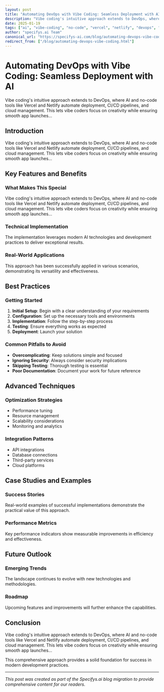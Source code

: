 ```yaml
---
layout: post
title: "Automating DevOps with Vibe Coding: Seamless Deployment with AI"
description: "Vibe coding's intuitive approach extends to DevOps, where AI and no-code tools like Vercel and Netlify automate deployment, CI/CD pipelines, and cloud management. This lets vibe coders focus on creativity while ensuring smooth app launches..."
date: 2025-01-19
tags: ["ai", "vibe-coding", "no-code", "vercel", "netlify", "devops", "tools", "coding", "app-development"]
author: "specifys.ai Team"
canonical_url: "https://specifys-ai.com/blog/automating-devops-vibe-coding.html"
redirect_from: ["/blog/automating-devops-vibe-coding.html"]
---
```


# Automating DevOps with Vibe Coding: Seamless Deployment with AI

Vibe coding's intuitive approach extends to DevOps, where AI and no-code tools like Vercel and Netlify automate deployment, CI/CD pipelines, and cloud management. This lets vibe coders focus on creativity while ensuring smooth app launches...

## Introduction

Vibe coding's intuitive approach extends to DevOps, where AI and no-code tools like Vercel and Netlify automate deployment, CI/CD pipelines, and cloud management. This lets vibe coders focus on creativity while ensuring smooth app launches...

## Key Features and Benefits

### What Makes This Special

Vibe coding's intuitive approach extends to DevOps, where AI and no-code tools like Vercel and Netlify automate deployment, CI/CD pipelines, and cloud management. This lets vibe coders focus on creativity while ensuring smooth app launches...

### Technical Implementation

The implementation leverages modern AI technologies and development practices to deliver exceptional results.

### Real-World Applications

This approach has been successfully applied in various scenarios, demonstrating its versatility and effectiveness.

## Best Practices

### Getting Started

1. **Initial Setup**: Begin with a clear understanding of your requirements
2. **Configuration**: Set up the necessary tools and environments
3. **Implementation**: Follow the step-by-step process
4. **Testing**: Ensure everything works as expected
5. **Deployment**: Launch your solution

### Common Pitfalls to Avoid

- **Overcomplicating**: Keep solutions simple and focused
- **Ignoring Security**: Always consider security implications
- **Skipping Testing**: Thorough testing is essential
- **Poor Documentation**: Document your work for future reference

## Advanced Techniques

### Optimization Strategies

- Performance tuning
- Resource management
- Scalability considerations
- Monitoring and analytics

### Integration Patterns

- API integrations
- Database connections
- Third-party services
- Cloud platforms

## Case Studies and Examples

### Success Stories

Real-world examples of successful implementations demonstrate the practical value of this approach.

### Performance Metrics

Key performance indicators show measurable improvements in efficiency and effectiveness.

## Future Outlook

### Emerging Trends

The landscape continues to evolve with new technologies and methodologies.

### Roadmap

Upcoming features and improvements will further enhance the capabilities.

## Conclusion

Vibe coding's intuitive approach extends to DevOps, where AI and no-code tools like Vercel and Netlify automate deployment, CI/CD pipelines, and cloud management. This lets vibe coders focus on creativity while ensuring smooth app launches...

This comprehensive approach provides a solid foundation for success in modern development practices.

---

*This post was created as part of the Specifys.ai blog migration to provide comprehensive content for our readers.*